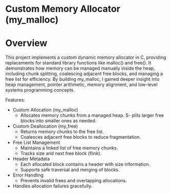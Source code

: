 # Custom Memory Allocator (my_malloc)
# Overview

This project implements a custom dynamic memory allocator in C, providing replacements for standard library functions like malloc() and free(). It demonstrates how memory can be managed manually inside the heap, including chunk splitting, coalescing adjacent free blocks, and managing a free list for efficiency.
By building my_malloc, I gained deeper insight into heap management, pointer arithmetic, memory alignment, and low-level systems programming concepts.

Features:
- Custom Allocation (my_malloc)
    - Allocates memory chunks from a managed heap.
    S- plits larger free blocks into smaller ones as needed.
- Custom Deallocation (my_free)
  - Returns memory chunks to the free list.
  - Coalesces adjacent free blocks to reduce fragmentation.
- Free List Management
  - Maintains a linked list of free memory chunks.
  - Tracks size and next free block (flink).
- Header Metadata
  - Each allocated block contains a header with size information.
  - Supports safe traversal and merging of blocks.
- Error Handling
  - Prevents invalid frees and overlapping allocations.
- Handles allocation failures gracefully.
